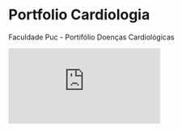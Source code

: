 # Portfolio Cardiologia
Faculdade Puc - Portifólio Doenças Cardiológicas

![alt text](https://github.com/Marcospaulo-paixao/Portfolio-Cardiologia/blob/master/Portfolio_Pronto/01.pdf)

